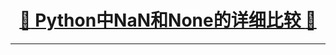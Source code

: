 [<h1 align = "center">:rocket: Python中NaN和None的详细比较 :facepunch:</h1>][1]

---
[1]: http://python.jobbole.com/87266/
